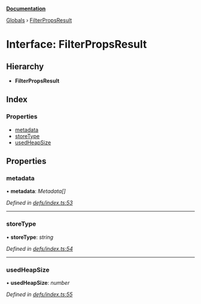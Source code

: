 **[Documentation](../README.md)**

[Globals](../README.md) › [FilterPropsResult](filterpropsresult.md)

# Interface: FilterPropsResult

## Hierarchy

* **FilterPropsResult**

## Index

### Properties

* [metadata](filterpropsresult.md#metadata)
* [storeType](filterpropsresult.md#storetype)
* [usedHeapSize](filterpropsresult.md#usedheapsize)

## Properties

###  metadata

• **metadata**: *Metadata[]*

*Defined in [defs/index.ts:53](https://github.com/badbatch/cachemap/blob/4fa6105/packages/core-worker/src/defs/index.ts#L53)*

___

###  storeType

• **storeType**: *string*

*Defined in [defs/index.ts:54](https://github.com/badbatch/cachemap/blob/4fa6105/packages/core-worker/src/defs/index.ts#L54)*

___

###  usedHeapSize

• **usedHeapSize**: *number*

*Defined in [defs/index.ts:55](https://github.com/badbatch/cachemap/blob/4fa6105/packages/core-worker/src/defs/index.ts#L55)*